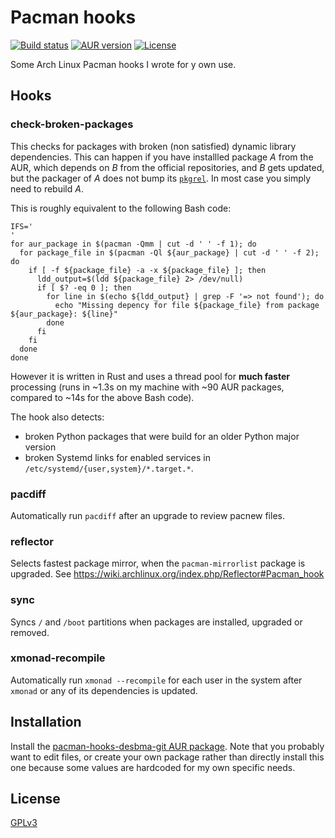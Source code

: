 Pacman hooks
============

[![Build status](https://img.shields.io/github/workflow/status/desbma/pacman-hooks/check-broken-packages.svg?style=flat)](https://github.com/desbma/pacman-hooks/actions/)
[![AUR version](https://img.shields.io/aur/version/pacman-hooks-desbma-git.svg?style=flat)](https://aur.archlinux.org/packages/pacman-hooks-desbma-git/)
[![License](https://img.shields.io/github/license/desbma/pacman-hooks.svg?style=flat)](https://github.com/desbma/pacman-hooks/blob/master/LICENSE)

Some Arch Linux Pacman hooks I wrote for y own use.


## Hooks

### check-broken-packages

This checks for packages with broken (non satisfied) dynamic library dependencies.
This can happen if you have installled package *A* from the AUR, which depends on *B* from the official repositories, and *B* gets updated, but the packager of *A* does not bump its [`pkgrel`](https://wiki.archlinux.org/index.php/PKGBUILD#pkgrel). In most case you simply need to rebuild *A*.

This is roughly equivalent to the following Bash code:

    IFS='
    '
    for aur_package in $(pacman -Qmm | cut -d ' ' -f 1); do
      for package_file in $(pacman -Ql ${aur_package} | cut -d ' ' -f 2); do
        if [ -f ${package_file} -a -x ${package_file} ]; then
          ldd_output=$(ldd ${package_file} 2> /dev/null)
          if [ $? -eq 0 ]; then
            for line in $(echo ${ldd_output} | grep -F '=> not found'); do
              echo "Missing depency for file ${package_file} from package ${aur_package}: ${line}"
            done
          fi
        fi
      done
    done

However it is written in Rust and uses a thread pool for **much faster** processing (runs in ~1.3s on my machine with ~90 AUR packages, compared to ~14s for the above Bash code).

The hook also detects:

* broken Python packages that were build for an older Python major version
* broken Systemd links for enabled services in `/etc/systemd/{user,system}/*.target.*`.


### pacdiff

Automatically run `pacdiff` after an upgrade to review pacnew files.


### reflector

Selects fastest package mirror, when the `pacman-mirrorlist` package is upgraded.
See https://wiki.archlinux.org/index.php/Reflector#Pacman_hook


### sync

Syncs `/` and `/boot` partitions when packages are installed, upgraded or removed.


### xmonad-recompile

Automatically run `xmonad --recompile` for each user in the system after `xmonad` or any of its dependencies is updated.


## Installation

Install the [pacman-hooks-desbma-git AUR package](https://aur.archlinux.org/packages/pacman-hooks-desbma-git/).
Note that you probably want to edit files, or create your own package rather than directly install this one because some values are hardcoded for my own specific needs.


## License

[GPLv3](https://www.gnu.org/licenses/gpl-3.0-standalone.html)
